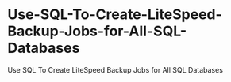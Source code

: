 # Use-SQL-To-Create-LiteSpeed-Backup-Jobs-for-All-SQL-Databases
Use SQL To Create LiteSpeed Backup Jobs for All SQL Databases
